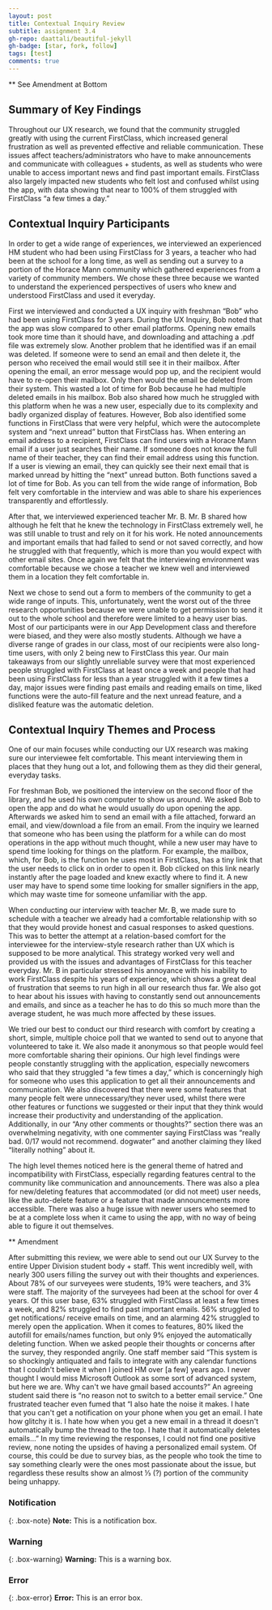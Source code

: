 ```yaml
---
layout: post
title: Contextual Inquiry Review
subtitle: assignment 3.4
gh-repo: daattali/beautiful-jekyll
gh-badge: [star, fork, follow]
tags: [test]
comments: true
---
```


** See Amendment at Bottom 

## Summary of Key Findings

Throughout our UX research, we found that the community struggled greatly with using the current FirstClass, which increased general frustration as well as prevented effective and reliable communication. These issues affect teachers/administrators who have to make announcements and communicate with colleagues + students, as well as students who were unable to access important news and find past important emails. FirstClass also largely impacted new students who felt lost and confused whilst using the app, with data showing that near to 100% of them struggled with FirstClass “a few times a day.”

## Contextual Inquiry Participants

In order to get a wide range of experiences, we interviewed an experienced HM student who had been using FirstClass for 3 years, a teacher who had been at the school for a long time, as well as sending out a survey to a portion of the Horace Mann community which gathered experiences from a variety of community members. We chose these three because we wanted to understand the experienced perspectives of users who knew and understood FirstClass and used it everyday. 

First we interviewed and conducted a UX inquiry with freshman “Bob” who had been using FirstClass for 3 years. During the UX Inquiry, Bob noted that the app was slow compared to other email platforms. Opening new emails took more time than it should have, and downloading and attaching a .pdf file was extremely slow. Another problem that he identified was if an email was deleted. If someone were to send an email and then delete it, the person who received the email would still see it in their mailbox. After opening the email, an error message would pop up, and the recipient would have to re-open their mailbox. Only then would the email be deleted from their system. This wasted a lot of time for Bob because he had multiple deleted emails in his mailbox. Bob also shared how much he struggled with this platform when he was a new user, especially due to its complexity and badly organized display of features. However, Bob also identified some functions in FirstClass that were very helpful, which were the autocomplete system and “next unread” button that FirstClass has. When entering an email address to a recipient, FirstClass can find users with a Horace Mann email if a user just searches their name. If someone does not know the full name of their teacher, they can find their email address using this function. If a user is viewing an email, they can quickly see their next email that is marked unread by hitting the “next” unread button. Both functions saved a lot of time for Bob. As you can tell from the wide range of information, Bob felt very comfortable in the interview and was able to share his experiences transparently and effortlessly. 
 
After that, we interviewed experienced teacher Mr. B. Mr. B shared how although he felt that he knew the technology in FirstClass extremely well, he was still unable to trust and rely on it for his work. He noted announcements and important emails that had failed to send or not saved correctly, and how he struggled with that frequently, which is more than you would expect with other email sites. Once again we felt that the interviewing environment was comfortable because we chose a teacher we knew well and interviewed them in a location they felt comfortable in.
 
Next we chose to send out a form to members of the community to get a wide range of inputs. This, unfortunately, went the worst out of the three research opportunities because we were unable to get permission to send it out to the whole school and therefore were limited to a heavy user bias. Most of our participants were in our App Development class and therefore were biased, and they were also mostly students. Although we have a diverse range of grades in our class, most of our recipients were also long-time users, with only 2 being new to FirstClass this year. Our main takeaways from our slightly unreliable survey were that most experienced people struggled with FirstClass at least once a week and people that had been using FirstClass for less than a year struggled with it a few times a day, major issues were finding past emails and reading emails on time, liked functions were the auto-fill feature and the next unread feature, and a disliked feature was the automatic deletion. 
 
 
## Contextual Inquiry Themes and Process
 
One of our main focuses while conducting our UX research was making sure our interviewee felt comfortable. This meant interviewing them in places that they hung out a lot, and following them as they did their general, everyday tasks. 
 
For freshman Bob, we positioned the interview on the second floor of the library, and he used his own computer to show us around. We asked Bob to open the app and do what he would usually do upon opening the app. Afterwards we asked him to send an email with a file attached, forward an email, and view/download a file from an email. From the inquiry we learned that someone who has been using the platform for a while can do most operations in the app without much thought, while a new user may have to spend time looking for things on the platform. For example, the mailbox, which, for Bob, is the function he uses most in FirstClass, has a tiny link that the user needs to click on in order to open it. Bob clicked on this link nearly instantly after the page loaded and knew exactly where to find it. A new user may have to spend some time looking for smaller signifiers in the app, which may waste time for someone unfamiliar with the app. 
 
When conducting our interview with teacher Mr. B, we made sure to schedule with a teacher we already had a comfortable relationship with so that they would provide honest and casual responses to asked questions. This was to better the attempt at a relation-based comfort for the interviewee for the interview-style research rather than UX which is supposed to be more analytical. This strategy worked very well and provided us with the issues and advantages of FirstClass for this teacher everyday. Mr. B in particular stressed his annoyance with his inability to work FirstClass despite his years of experience, which shows a great deal of frustration that seems to run high in all our research thus far. We also got to hear about his issues with having to constantly send out announcements and emails, and since as a teacher he has to do this so much more than the average student, he was much more affected by these issues.

We tried our best to conduct our third research with comfort by creating a short, simple, multiple choice poll that we wanted to send out to anyone that volunteered to take it. We also made it anonymous so that people would feel more comfortable sharing their opinions. Our high level findings were people constantly struggling with the application, especially newcomers who said that they struggled “a few times a day,” which is concerningly high for someone who uses this application to get all their announcements and communication. We also discovered that there were some features that many people felt were unnecessary/they never used, whilst there were other features or functions we suggested or their input that they think would increase their productivity and understanding of the application. Additionally, in our “Any other comments or thoughts?” section there was an overwhelming negativity, with one commenter saying FirstClass was “really bad. 0/17 would not recommend. dogwater” and another claiming they liked “literally nothing” about it.

The high level themes noticed here is the general theme of hatred and incompatibility with FirstClass, especially regarding features central to the community like communication and announcements. There was also a plea for new/deleting features that accommodated (or did not meet) user needs, like the auto-delete feature or a feature that made announcements more accessible. There was also a huge issue with newer users who seemed to be at a complete loss when it came to using the app, with no way of being able to figure it out themselves. 

** Amendment 

After submitting this review, we were able to send out our UX Survey to the entire Upper Division student body + staff. This went incredibly well, with nearly 300 users filling the survey out with their thoughts and experiences. About 78% of our surveyees were students, 19% were teachers, and 3% were staff. The majority of the surveyees had been at the school for over 4 years. Of this user base, 63% struggled with FirstClass at least a few times a week, and 82% struggled to find past important emails. 56% struggled to get notifications/ receive emails on time, and an alarming 42% struggled to merely open the application. When it comes to features, 80% liked the autofill for emails/names function, but only 9% enjoyed the automatically deleting function. When we asked people their thoughts or concerns after the survey, they responded angrily. One staff member said “This system is so shockingly antiquated and fails to integrate with any calendar functions that I couldn't believe it when I joined HM over [a few] years ago. I never thought I would miss Microsoft Outlook as some sort of advanced system, but here we are. Why can't we have gmail based accounts?” An agreeing student said there is “no reason not to switch to a better email service.” One frustrated teacher even fumed that “I also hate the noise it makes. I hate that you can't get a notification on your phone when you get an email. I hate how glitchy it is. I hate how when you get a new email in a thread it doesn't automatically bump the thread to the top. I hate that it automatically deletes emails…” In my time reviewing the responses, I could not find one positive review, none noting the upsides of having a personalized email system. Of course, this could be due to survey bias, as the people who took the time to say something clearly were the ones most passionate about the issue, but regardless these results show an almost ⅓ (?) portion of the community being unhappy.

### Notification

{: .box-note}
**Note:** This is a notification box.

### Warning

{: .box-warning}
**Warning:** This is a warning box.

### Error

{: .box-error}
**Error:** This is an error box.
